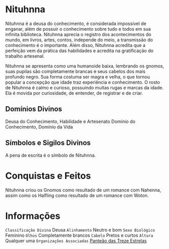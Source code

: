 <!-- TITLE: Nituhnna -->
<!-- Deusa do Conhecimento, Habilidade e Artesenato -->

# Nituhnna
Nituhnna é a deusa do conhecimento, é considerada impossível de enganar, além de possuir o conhecimento sobre tudo e todos em sua infinita biblioteca. Nituhnna aprecia o registro dos acontecimentos do mundo, em livros, artes, contos, independe do meio, a transmissão do conhecimento é o importante. Além disso, Nituhnna acredita que a perfeição vem da prática das habilidades e acredita na gratificação do trabalho artesenal.

Nituhnna se apresenta como uma humanoide baixa, lembrando os gnomos, suas pupilas são completamente brancas e seus cabelos dos mais profundo negro. Sua forma costuma ser magra e velha, o que tornou popular a concepção que idade traz experiência e conhecimento. O rosto de Nituhnna é calmo e curioso, possuindo muitas rugas e marcas da idade. Ela é movida por curiosidade, de entender, de registrar e de criar.
## Domínios Divinos
Deusa do Conhecimento, Habilidade e Artesenato Domínio do Conhecimento, Domínio da Vida

## Símbolos e Sigilos Divinos
A pena de escrita é o símbolo de Nituhnna.

# Conquistas e Feitos
Nituhnna criou os Gnomos como resultado de um romance com Nahenna, assim como os Halfling como resultado de um romance com Woton.

# Informações
`Classificação Divina` Deusa
`Alinhamento` Neutro e bom 
`Sexo Biológico` Feminino 
`Olhos` Completamente brancos
`Cabelo` Pretos e curtos
`Altura` Qualquer uma 
`Organizações Associadas` [Panteão das Treze Estrelas](http://localhost/divindades/panteao-das-treze-estrelas#panteao-das-treze-estrelas)

